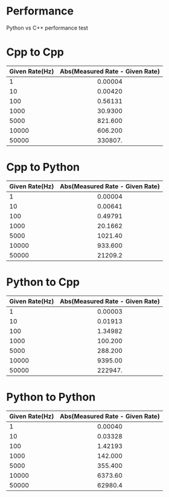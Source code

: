 # Performance
Python vs C++ performance test

# Cpp to Cpp 
| Given Rate(Hz)    | Abs(Measured Rate - Given Rate) |
| ------------- |:-------------:| 
| 1             | 0.00004       | 
| 10            | 0.00420       | 
| 100           | 0.56131       | 
| 1000          | 30.9300       | 
| 5000          | 821.600       | 
| 10000         | 606.200       | 
| 50000         | 330807.       | 


# Cpp to Python 
| Given Rate(Hz)    | Abs(Measured Rate - Given Rate) |
| ------------- |:-------------:| 
| 1             | 0.00004       | 
| 10            | 0.00641       | 
| 100           | 0.49791       | 
| 1000          | 20.1662       | 
| 5000          | 1021.40       | 
| 10000         | 933.600       | 
| 50000         | 21209.2       | 
 

# Python to Cpp 
| Given Rate(Hz)    | Abs(Measured Rate - Given Rate) |
| ------------- |:-------------:| 
| 1             | 0.00003       | 
| 10            | 0.01913       | 
| 100           | 1.34982       | 
| 1000          | 100.200       | 
| 5000          | 288.200       | 
| 10000         | 9395.00       | 
| 50000         | 222947.       | 


# Python to Python 
| Given Rate(Hz)    | Abs(Measured Rate - Given Rate) |
| ------------- |:-------------:| 
| 1             | 0.00040       | 
| 10            | 0.03328       | 
| 100           | 1.42193       | 
| 1000          | 142.000       | 
| 5000          | 355.400       | 
| 10000         | 6373.60       | 
| 50000         | 62980.4       | 
 

